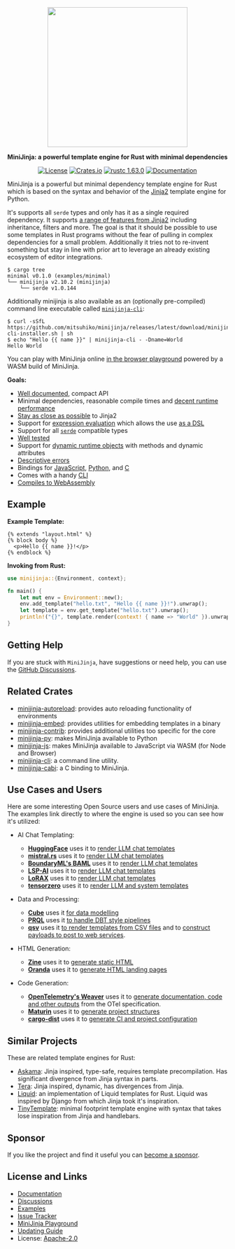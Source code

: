 <div align="center">
  <img src="https://github.com/mitsuhiko/minijinja/raw/main/artwork/logo.png" alt="" width=320>
  <p><strong>MiniJinja: a powerful template engine for Rust with minimal dependencies</strong></p>

[![License](https://img.shields.io/github/license/mitsuhiko/minijinja)](https://github.com/mitsuhiko/minijinja/blob/main/LICENSE)
[![Crates.io](https://img.shields.io/crates/d/minijinja.svg)](https://crates.io/crates/minijinja)
[![rustc 1.63.0](https://img.shields.io/badge/rust-1.63%2B-orange.svg)](https://img.shields.io/badge/rust-1.63%2B-orange.svg)
[![Documentation](https://docs.rs/minijinja/badge.svg)](https://docs.rs/minijinja)

</div>

MiniJinja is a powerful but minimal dependency template engine for Rust which
is based on the syntax and behavior of the
[Jinja2](https://jinja.palletsprojects.com/) template engine for Python.

It's supports all `serde` types and only has it as a single required
dependency. It supports [a range of features from Jinja2](https://github.com/mitsuhiko/minijinja/blob/main/COMPATIBILITY.md)
including inheritance, filters and more.  The goal is that it should be possible
to use some templates in Rust programs without the fear of pulling in complex
dependencies for a small problem.  Additionally it tries not to re-invent
something but stay in line with prior art to leverage an already existing
ecosystem of editor integrations.

```
$ cargo tree
minimal v0.1.0 (examples/minimal)
└── minijinja v2.10.2 (minijinja)
    └── serde v1.0.144
```

Additionally minijinja is also available as an (optionally pre-compiled) command line executable
called [`minijinja-cli`](https://github.com/mitsuhiko/minijinja/tree/main/minijinja-cli):

```
$ curl -sSfL https://github.com/mitsuhiko/minijinja/releases/latest/download/minijinja-cli-installer.sh | sh
$ echo "Hello {{ name }}" | minijinja-cli - -Dname=World
Hello World
```

You can play with MiniJinja online [in the browser playground](https://mitsuhiko.github.io/minijinja-playground/)
powered by a WASM build of MiniJinja.

**Goals:**

* [Well documented](https://docs.rs/minijinja), compact API
* Minimal dependencies, reasonable compile times and [decent runtime performance](https://github.com/mitsuhiko/minijinja/tree/main/benchmarks#comparison-results)
* [Stay as close as possible](https://github.com/mitsuhiko/minijinja/blob/main/COMPATIBILITY.md) to Jinja2
* Support for [expression evaluation](https://docs.rs/minijinja/latest/minijinja/struct.Expression.html) which
  allows the use [as a DSL](https://github.com/mitsuhiko/minijinja/tree/main/examples/dsl)
* Support for all [`serde`](https://serde.rs) compatible types
* [Well tested](https://github.com/mitsuhiko/minijinja/tree/main/minijinja/tests)
* Support for [dynamic runtime objects](https://docs.rs/minijinja/latest/minijinja/value/trait.Object.html) with methods and dynamic attributes
* [Descriptive errors](https://github.com/mitsuhiko/minijinja/tree/main/examples/error)
* Bindings for [JavaScript](https://github.com/mitsuhiko/minijinja/tree/main/minijinja-js),
  [Python](https://github.com/mitsuhiko/minijinja/tree/main/minijinja-py), and [C](https://github.com/mitsuhiko/minijinja/tree/main/minijinja-cabi)
* Comes with a handy [CLI](https://github.com/mitsuhiko/minijinja/tree/main/minijinja-cli)
* [Compiles to WebAssembly](https://github.com/mitsuhiko/minijinja-playground/blob/main/src/lib.rs)

## Example

**Example Template:**

```jinja
{% extends "layout.html" %}
{% block body %}
  <p>Hello {{ name }}!</p>
{% endblock %}
```

**Invoking from Rust:**

```rust
use minijinja::{Environment, context};

fn main() {
    let mut env = Environment::new();
    env.add_template("hello.txt", "Hello {{ name }}!").unwrap();
    let template = env.get_template("hello.txt").unwrap();
    println!("{}", template.render(context! { name => "World" }).unwrap());
}
```

## Getting Help

If you are stuck with `MiniJinja`, have suggestions or need help, you can use the
[GitHub Discussions](https://github.com/mitsuhiko/minijinja/discussions).

## Related Crates

* [minijinja-autoreload](https://github.com/mitsuhiko/minijinja/tree/main/minijinja-autoreload): provides
  auto reloading functionality of environments
* [minijinja-embed](https://github.com/mitsuhiko/minijinja/tree/main/minijinja-embed): provides
  utilities for embedding templates in a binary
* [minijinja-contrib](https://github.com/mitsuhiko/minijinja/tree/main/minijinja-contrib): provides
  additional utilities too specific for the core
* [minijinja-py](https://github.com/mitsuhiko/minijinja/tree/main/minijinja-py): makes MiniJinja
  available to Python
* [minijinja-js](https://github.com/mitsuhiko/minijinja/tree/main/minijinja-js): makes MiniJinja
  available to JavaScript via WASM (for Node and Browser)
* [minijinja-cli](https://github.com/mitsuhiko/minijinja/tree/main/minijinja-cli): a command line utility.
* [minijinja-cabi](https://github.com/mitsuhiko/minijinja/tree/main/minijinja-cabi): a C binding to MiniJinja.

## Use Cases and Users

Here are some interesting Open Source users and use cases of MiniJinja.  The examples link directly to where
the engine is used so you can see how it's utilized:

* AI Chat Templating:
  * **[HuggingFace](https://huggingface.co/docs/text-generation-inference/index)** uses it to [render LLM chat templates](https://github.com/huggingface/text-generation-inference/blob/0759ec495e15a865d2a59befc2b796b5acc09b50/router/src/infer/mod.rs)
  * **[mistral.rs](https://github.com/EricLBuehler/mistral.rs)** uses it to [render LLM chat templates](https://github.com/EricLBuehler/mistral.rs/blob/c834f59fe0b3b020a56cb6a0279a051370554539/mistralrs-core/src/pipeline/chat_template.rs)
  * **[BoundaryML's BAML](https://docs.boundaryml.com/)** uses it to [render LLM chat templates](https://github.com/BoundaryML/baml/blob/17123de7ea653f51547576169bb0589d39053edc/engine/baml-lib/jinja/src/lib.rs)
  * **[LSP-AI](https://github.com/SilasMarvin/lsp-ai)** uses it to [render LLM chat templates](https://github.com/SilasMarvin/lsp-ai/blob/1f70756c5b48e9098d64a7c5ce63ac803bc5d0ab/crates/lsp-ai/src/template.rs)
  * **[LoRAX](https://loraexchange.ai/)** uses it to [render LLM chat templates](https://github.com/predibase/lorax/blob/6a83954b8c6ffd51eb69e7096ee2730d53b903dd/router/src/infer.rs)
  * **[tensorzero](https://www.tensorzero.com/)** uses it to [render LLM and system templates](https://github.com/tensorzero/tensorzero/blob/26ae697f219c1f0385fe7936b9f04b97ff318f61/tensorzero-internal/src/minijinja_util.rs#L2)

* Data and Processing:
  * **[Cube](https://cube.dev/docs/product/data-modeling/dynamic/jinja)** uses it [for data modelling](https://github.com/cube-js/cube/tree/db11c121c77c663845242366d3d972b9bc30ae54/packages/cubejs-backend-native/src/template/mj_value)
  * **[PRQL](https://prql-lang.org/)** uses it [to handle DBT style pipelines](https://github.com/PRQL/prql/blob/59fb3cc4b9b6c9e195c928b1ba1134e2c5706ea3/prqlc/prqlc/src/cli/jinja.rs#L21)
  * **[qsv](https://qsv.dathere.com)** uses it [to render templates from CSV files](https://github.com/jqnatividad/qsv/blob/master/src/cmd/template.rs#L2) and to [construct payloads to post to web services](https://github.com/jqnatividad/qsv/blob/master/src/cmd/fetchpost.rs#L3).

* HTML Generation:
  * **[Zine](https://github.com/zineland/zine)** uses it to [generate static HTML](https://github.com/zineland/zine/blob/17285efe9f9a63b79a42a738b54d4d730b8cd551/src/engine.rs#L8)
  * **[Oranda](https://github.com/axodotdev/oranda)** uses it to [generate HTML landing pages](https://github.com/axodotdev/oranda/blob/fb97859c99ab81f644ab5b1449f725fc5c3e9721/src/site/templates.rs)

* Code Generation:
  * **[OpenTelemetry's Weaver](https://github.com/open-telemetry/weaver)** uses it to [generate documentation, code and other outputs](https://github.com/open-telemetry/weaver/blob/d49881445e09beb42e1a394bfa5f3068c660daf3/crates/weaver_forge/src/lib.rs#L482-L567) from the OTel specification.
  * **[Maturin](https://github.com/PyO3/maturin)** uses it to [generate project structures](https://github.com/PyO3/maturin/blob/e35097e6cf3b9115736e8ae208972178029a20d0/src/new_project.rs)
  * **[cargo-dist](https://github.com/axodotdev/cargo-dist)** uses it to [generate CI and project configuration](https://github.com/axodotdev/cargo-dist/blob/4cd61134863f54ca5a037400ebec71d039d42742/cargo-dist/src/backend/templates.rs)

## Similar Projects

These are related template engines for Rust:

* [Askama](https://crates.io/crates/askama): Jinja inspired, type-safe, requires template
  precompilation. Has significant divergence from Jinja syntax in parts.
* [Tera](https://crates.io/crates/tera): Jinja inspired, dynamic, has divergences from Jinja.
* [Liquid](https://crates.io/crates/liquid): an implementation of Liquid templates for Rust.
  Liquid was inspired by Django from which Jinja took it's inspiration.
* [TinyTemplate](https://crates.io/crates/tinytemplate): minimal footprint template engine
  with syntax that takes lose inspiration from Jinja and handlebars.

## Sponsor

If you like the project and find it useful you can [become a
sponsor](https://github.com/sponsors/mitsuhiko).

## License and Links

- [Documentation](https://docs.rs/minijinja/)
- [Discussions](https://github.com/mitsuhiko/minijinja/discussions)
- [Examples](https://github.com/mitsuhiko/minijinja/tree/main/examples)
- [Issue Tracker](https://github.com/mitsuhiko/minijinja/issues)
- [MiniJinja Playground](https://mitsuhiko.github.io/minijinja-playground/)
- [Updating Guide](UPDATING.md)
- License: [Apache-2.0](https://github.com/mitsuhiko/minijinja/blob/main/LICENSE)
